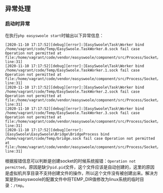 ## 异常处理

### 启动时异常

在执行`php easyswoole start`时输出以下异常信息：

```
[2020-11-10 17:17:52][debug][error]:[EasySwoole\Task\Worker bind /home/vagrant/code/Temp/EasySwoole.TaskWorker.0.sock fail case Operation not permitted at file:/home/vagrant/code/vendor/easyswoole/component/src/Process/Socket/AbstractUnixProcess.php line:31]
[2020-11-10 17:17:52][debug][error]:[EasySwoole\Task\Worker bind /home/vagrant/code/Temp/EasySwoole.TaskWorker.1.sock fail case Operation not permitted at file:/home/vagrant/code/vendor/easyswoole/component/src/Process/Socket/AbstractUnixProcess.php line:31]
[2020-11-10 17:17:52][debug][error]:[EasySwoole\Task\Worker bind /home/vagrant/code/Temp/EasySwoole.TaskWorker.2.sock fail case Operation not permitted at file:/home/vagrant/code/vendor/easyswoole/component/src/Process/Socket/AbstractUnixProcess.php line:31]
[2020-11-10 17:17:52][debug][error]:[EasySwoole\Task\Worker bind /home/vagrant/code/Temp/EasySwoole.TaskWorker.3.sock fail case Operation not permitted at file:/home/vagrant/code/vendor/easyswoole/component/src/Process/Socket/AbstractUnixProcess.php line:31]
[2020-11-10 17:17:52][debug][error]:[EasySwoole\EasySwoole\Bridge\BridgeProcess bind /home/vagrant/code/Temp/bridge.sock fail case Operation not permitted at file:/home/vagrant/code/vendor/easyswoole/component/src/Process/Socket/AbstractUnixProcess.php line:31]
```

根据报错信息可以判断是创建socket的时候系统报错：`Operation not permitted`，原因是缺少`pid.pid`文件，这个文件应该是自动创建的，这里的原因是虚拟机共享目录不支持创建文件的操作，所以这个文件没有被创建出来。解决方案是到easyswoole的配置文件中将TEMP_DIR值修改为linux系统的临时目录：`/tmp`。